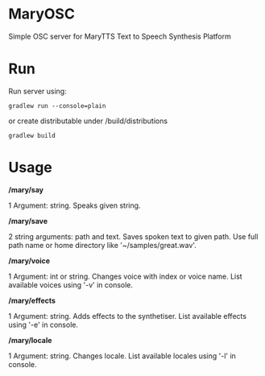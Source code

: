 # MaryOSC
Simple OSC server for MaryTTS Text to Speech Synthesis Platform

# Run

Run server using:
```
gradlew run --console=plain
```

or create distributable under /build/distributions
```
gradlew build
```

# Usage

**/mary/say** 

1 Argument: string. Speaks given string.

**/mary/save**

2 string arguments: path and text. Saves spoken text to given path. Use full path name or home directory like '~/samples/great.wav'.

**/mary/voice**

1 Argument: int or string. Changes voice with index or voice name. List available voices using '-v' in console.

**/mary/effects**

1 Argument: string. Adds effects to the synthetiser. List available effects using '-e' in console.

**/mary/locale**

1 Argument: string. Changes locale. List available locales using '-l' in console.
